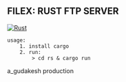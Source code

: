 ## FILEX: RUST FTP SERVER
[![Rust](https://img.shields.io/badge/Rust-000000?style=for-the-badge&logo=rust&logoColor=white)](https://www.rust-lang.org/)

```
usage:
    1. install cargo 
    2. run:
        > cd rs & cargo run
``` 

a_gudakesh production 